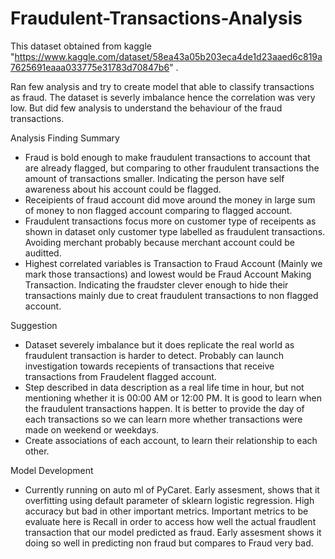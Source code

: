 # Fraudulent-Transactions-Analysis
This dataset obtained from kaggle "https://www.kaggle.com/dataset/58ea43a05b203eca4de1d23aaed6c819a7625691eaaa033775e31783d70847b6" . 

Ran few analysis and try to create model that able to classify transactions as fraud. The dataset is severly imbalance hence the correlation was very low. But did few analysis to understand the behaviour of the fraud transactions. 

Analysis Finding Summary

- Fraud is bold enough to make fraudulent transactions to account that are already flagged, but comparing to other fraudulent transactions the amount of transactions smaller. Indicating the person have self awareness about his account could be flagged.
- Receipients of fraud account did move around the money in large sum of money to non flagged account comparing to flagged account. 
- Fraudulent transactions focus more on customer type of receipents as shown in dataset only customer type labelled as fraudulent transactions. Avoiding merchant probably because merchant account could be auditted.
- Highest correlated variables is Transaction to Fraud Account (Mainly we mark those transactions) and lowest would be Fraud Account Making Transaction. Indicating the fraudster clever enough to hide their transactions mainly due to creat fraudulent transactions to non flagged account.


Suggestion

- Dataset severely imbalance but it does replicate the real world as fraudulent transaction is harder to detect. Probably can launch investigation towards recepients of transactions that receive transactions from Fraudelent flagged account.
- Step described in data description as a real life time in hour, but not mentioning whether it is 00:00 AM or 12:00 PM. It is good to learn when the fraudulent transactions happen. It is better to provide the day of each transactions so we can learn more whether transactions were made on weekend or weekdays. 
- Create associations of each account, to learn their relationship to each other. 

Model Development

- Currently running on auto ml of PyCaret. Early assesment, shows that it overfitting using default parameter of sklearn logistic regression. High accuracy but bad in other important metrics. Important metrics to be evaluate here is Recall in order to access how well the actual fraudlent transaction that our model predicted as fraud. Early assesment shows it doing so well in predicting non fraud but compares to Fraud very bad.


